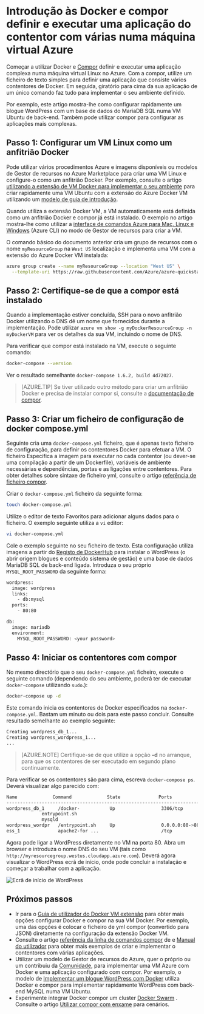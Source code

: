 <properties
   pageTitle="Docker e compor numa máquina virtual | Microsoft Azure"
   description="Introdução a trabalhar com compor e Docker em máquinas virtuais de Linux no Azure"
   services="virtual-machines-linux"
   documentationCenter=""
   authors="iainfoulds"
   manager="timlt"
   editor=""
   tags="azure-resource-manager"/>

<tags
   ms.service="virtual-machines-linux"
   ms.devlang="NA"
   ms.topic="article"
   ms.tgt_pltfrm="vm-linux"
   ms.workload="infrastructure-services"
   ms.date="09/22/2016"
   ms.author="iainfou"/>

# <a name="get-started-with-docker-and-compose-to-define-and-run-a-multi-container-application-on-an-azure-virtual-machine"></a>Introdução às Docker e compor definir e executar uma aplicação do contentor com várias numa máquina virtual Azure

Começar a utilizar Docker e [Compor](http://github.com/docker/compose) definir e executar uma aplicação complexa numa máquina virtual Linux no Azure. Com a compor, utilize um ficheiro de texto simples para definir uma aplicação que consiste vários contentores de Docker. Em seguida, giratório para cima da sua aplicação de um único comando faz tudo para implementar o seu ambiente definido. 

Por exemplo, este artigo mostra-lhe como configurar rapidamente um blogue WordPress com um base de dados do MariaDB SQL numa VM Ubuntu de back-end. Também pode utilizar compor para configurar as aplicações mais complexas.


## <a name="step-1-set-up-a-linux-vm-as-a-docker-host"></a>Passo 1: Configurar um VM Linux como um anfitrião Docker

Pode utilizar vários procedimentos Azure e imagens disponíveis ou modelos de Gestor de recursos no Azure Marketplace para criar uma VM Linux e configure-o como um anfitrião Docker. Por exemplo, consulte o artigo [utilizando a extensão de VM Docker para implementar o seu ambiente](virtual-machines-linux-dockerextension.md) para criar rapidamente uma VM Ubuntu com a extensão do Azure Docker VM utilizando um [modelo de guia de introdução](https://github.com/Azure/azure-quickstart-templates/tree/master/docker-simple-on-ubuntu). 

Quando utiliza a extensão Docker VM, a VM automaticamente está definida como um anfitrião Docker e compor já está instalado. O exemplo no artigo mostra-lhe como utilizar a [interface de comandos Azure para Mac, Linux e Windows](../xplat-cli-install.md) (Azure CLI) no modo de Gestor de recursos para criar a VM.

O comando básico do documento anterior cria um grupo de recursos com o nome `myResourceGroup` na `West US` localização e implementa uma VM com a extensão do Azure Docker VM instalada:

```bash
azure group create --name myResourceGroup --location "West US" \
  --template-uri https://raw.githubusercontent.com/Azure/azure-quickstart-templates/master/docker-simple-on-ubuntu/azuredeploy.json
```

## <a name="step-2-verify-that-compose-is-installed"></a>Passo 2: Certifique-se de que a compor está instalado

Quando a implementação estiver concluída, SSH para o novo anfitrião Docker utilizando o DNS dê um nome que fornecidos durante a implementação. Pode utilizar `azure vm show -g myDockerResourceGroup -n myDockerVM` para ver os detalhes da sua VM, incluindo o nome de DNS.

Para verificar que compor está instalado na VM, execute o seguinte comando:

```bash
docker-compose --version
```

Ver o resultado semelhante `docker-compose 1.6.2, build 4d72027`.

>[AZURE.TIP] Se tiver utilizado outro método para criar um anfitrião Docker e precisa de instalar compor si, consulte a [documentação de compor](https://github.com/docker/compose/blob/882dc673ce84b0b29cd59b6815cb93f74a6c4134/docs/install.md).


## <a name="step-3-create-a-docker-composeyml-configuration-file"></a>Passo 3: Criar um ficheiro de configuração de docker compose.yml

Seguinte cria uma `docker-compose.yml` ficheiro, que é apenas texto ficheiro de configuração, para definir os contentores Docker para efetuar a VM. O ficheiro Especifica a imagem para executar no cada contentor (ou dever-se uma compilação a partir de um Dockerfile), variáveis de ambiente necessárias e dependências, portas e as ligações entre contentores. Para obter detalhes sobre sintaxe de ficheiro yml, consulte o artigo [referência de ficheiro compor](http://docs.docker.com/compose/yml/).

Criar o `docker-compose.yml` ficheiro da seguinte forma:

```bash
touch docker-compose.yml
```

Utilize o editor de texto Favoritos para adicionar alguns dados para o ficheiro. O exemplo seguinte utiliza a `vi` editor:

```bash
vi docker-compose.yml
```

Cole o exemplo seguinte no seu ficheiro de texto. Esta configuração utiliza imagens a partir do [Registo de DockerHub](https://registry.hub.docker.com/_/wordpress/) para instalar o WordPress (o abrir origem blogues e conteúdo sistema de gestão) e uma base de dados MariaDB SQL de back-end ligada. Introduza o seu próprio `MYSQL_ROOT_PASSWORD` da seguinte forma:

```bash
wordpress:
  image: wordpress
  links:
    - db:mysql
  ports:
    - 80:80

db:
  image: mariadb
  environment:
    MYSQL_ROOT_PASSWORD: <your password>
```

## <a name="step-4-start-the-containers-with-compose"></a>Passo 4: Iniciar os contentores com compor

No mesmo directório que o seu `docker-compose.yml` ficheiro, execute o seguinte comando (dependendo do seu ambiente, poderá ter de executar `docker-compose` utilizando `sudo`.):

```bash
docker-compose up -d

```

Este comando inicia os contentores de Docker especificados na `docker-compose.yml`. Bastam um minuto ou dois para este passo concluir. Consulte resultado semelhante ao exemplo seguinte:

```bash
Creating wordpress_db_1...
Creating wordpress_wordpress_1...
...
```

>[AZURE.NOTE] Certifique-se de que utilize a opção **-d** no arranque, para que os contentores de ser executado em segundo plano continuamente.

Para verificar se os contentores são para cima, escreva `docker-compose ps`. Deverá visualizar algo parecido com:

```bash
Name             Command             State              Ports
-------------------------------------------------------------------------
wordpress_db_1     /docker-           Up                 3306/tcp
             entrypoint.sh
             mysqld
wordpress_wordpr   /entrypoint.sh     Up                 0.0.0.0:80->80
ess_1              apache2-for ...                       /tcp
```

Agora pode ligar a WordPress diretamente no VM na porta 80. Abra um browser e introduza o nome DNS do seu VM (tais como `http://myresourcegroup.westus.cloudapp.azure.com`). Deverá agora visualizar o WordPress ecrã de início, onde pode concluir a instalação e começar a trabalhar com a aplicação.

![Ecrã de início de WordPress][wordpress_start]


## <a name="next-steps"></a>Próximos passos

* Ir para o [Guia de utilizador do Docker VM extensão](https://github.com/Azure/azure-docker-extension/blob/master/README.md) para obter mais opções configurar Docker e compor na sua VM Docker. Por exemplo, uma das opções é colocar o ficheiro de yml compor (convertido para JSON) diretamente na configuração da extensão Docker VM.
* Consulte o artigo [referência da linha de comandos compor](http://docs.docker.com/compose/reference/) de e [Manual do utilizador](http://docs.docker.com/compose/) para obter mais exemplos de criar e implementar o contentores com várias aplicações.
* Utilizar um modelo de Gestor de recursos do Azure, quer o próprio ou um contribuiu da [Comunidade](https://azure.microsoft.com/documentation/templates/), para implementar uma VM Azure com Docker e uma aplicação configurado com compor. Por exemplo, o modelo de [Implementar um blogue WordPress com Docker](https://github.com/Azure/azure-quickstart-templates/tree/master/docker-wordpress-mysql) utiliza Docker e compor para implementar rapidamente WordPress com back-end MySQL numa VM Ubuntu.
* Experimente integrar Docker compor um cluster [Docker Swarm](virtual-machines-linux-docker-swarm.md) . Consulte o artigo [Utilizar compor com enxame](https://docs.docker.com/compose/swarm/) para cenários.

<!--Image references-->

[wordpress_start]: ./media/virtual-machines-linux-docker-compose-quickstart/WordPress.png
